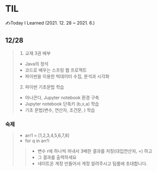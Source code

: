 # TIL
✍Today I Learned (2021. 12. 28 ~ 2021. 6.)
## 12/28
> 1. 교재 3권 배부
> - Java의 정석
> - 코드로 배우는 스프링 웹 프로젝트
> - 파이썬을 이용한 빅데이터 수집, 분석과 시각화
> 2. 파이썬 기초문법 학습
> - 아나콘다, Jupyter notebook 환경 구축
> - Jupyter notebook 단축키 (b,x,a) 학습 
> - 기초 문법(변수, 연산자, 조건문, ) 학습
### 숙제
> - arr1 = [1,2,3,4,5,6,7,8]
> - for q in arr1:
>> - 변수 r에 하나씩 꺼내서 3배한 결과를 저장(대입연산자, =) 하고
>> - 그 결과를 출력하세요
>> - 네이트온 계정 만들어서 계정 알려주시고 팀룸에 초대합니다.
